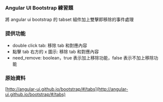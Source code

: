 ### Angular UI Bootstrap 練習題

將 angular ui bootstrap 的 tabset 組件加上雙擊即移除的事件處理

### 提供功能

- double click tab: 移除 tab 和對應內容
- 點擊 tab 右方的 x 圖示: 移除 tab 和對應內容
- need_remove: boolean，true 表示加上移除功能，false 表示不加上移除功能


### 原始資料

[http://angular-ui.github.io/bootstrap/#/tabs](http://angular-ui.github.io/bootstrap/#/tabs)